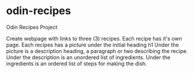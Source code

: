 # odin-recipes
Odin Recipes Project

Create webpage with links to three (3) recipes. 
Each recipe has it's own page. 
Each recipes has a picture under the initial heading h1
Under the picture is a description heading, a paragraph or two describing the recipe.
Under the description is an unordered list of ingredients.
Under the ingredients is an ordered list of steps for making the dish. 
